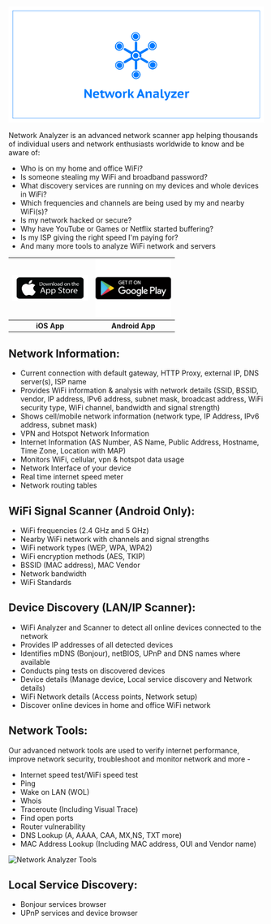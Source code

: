 ![Network Analyzer](network-analyzer.png)

Network Analyzer is an advanced network scanner app helping thousands of individual users and network enthusiasts worldwide to know and be aware of: 

- Who is on my home and office WiFi?
- Is someone stealing my WiFi and broadband password?
- What discovery services are running on my devices and whole devices in WiFi?
- Which frequencies and channels are being used by my and nearby WiFi(s)?
- Is my network hacked or secure? 
- Why have YouTube or Games or Netflix started buffering?
- Is my ISP giving the right speed I'm paying for?
- And many more tools to analyze WiFi network and servers

| <a href="https://apps.apple.com/us/app/network-analyzer-WiFi-scanner/id6475303256"><img src="app-store.png" alt="App Store" width="150"></a> | <a href="https://play.google.com/store/apps/details?id=com.appsinception.networkinfo"><img src="play-store.png" alt="Play Store" width="150"></a> |
|:---:|:---:|
| **iOS App** | **Android App** |

<h2>Network Information:</h2>

- Current connection with default gateway, HTTP Proxy, external IP, DNS server(s), ISP name
- Provides WiFi information & analysis with network details (SSID, BSSID, vendor, IP address, IPv6 address, subnet mask, broadcast address, WiFi security type, WiFi channel, bandwidth and signal strength)
- Shows cell/mobile network information (network type, IP Address, IPv6 address, subnet mask)
- VPN and Hotspot Network Information
- Internet Information (AS Number, AS Name, Public Address, Hostname, Time Zone, Location with MAP)
- Monitors WiFi, cellular, vpn & hotspot data usage
- Network Interface of your device
- Real time internet speed meter
- Network routing tables

<h2>WiFi Signal Scanner (Android Only):</h2>

- WiFi frequencies (2.4 GHz and 5 GHz)
- Nearby WiFi network with channels and signal strengths
- WiFi network types (WEP, WPA, WPA2)
- WiFi encryption methods (AES, TKIP)
- BSSID (MAC address), MAC Vendor
- Network bandwidth
- WiFi Standards

<h2>Device Discovery (LAN/IP Scanner):</h2>

- WiFi Analyzer and Scanner to detect all online devices connected to the network
- Provides IP addresses of all detected devices
- Identifies mDNS (Bonjour), netBIOS, UPnP and DNS names where available
- Conducts ping tests on discovered devices
- Device details (Manage device, Local service discovery and Network details)
- WiFi Network details (Access points, Network setup)
- Discover online devices in home and office WiFi network

<h2>Network Tools:</h2>

Our advanced network tools are used to verify internet performance, improve network security, troubleshoot and monitor network and more -

- Internet speed test/WiFi speed test
- Ping
- Wake on LAN (WOL)
- Whois
- Traceroute (Including Visual Trace)
- Find open ports
- Router vulnerability
- DNS Lookup (A, AAAA, CAA, MX,NS, TXT more)
- MAC Address Lookup (Including MAC address, OUI and Vendor name)

![Network Analyzer Tools](network-analyzer-tools.png)

<h2>Local Service Discovery:</h2>

- Bonjour services browser
- UPnP services and device browser
